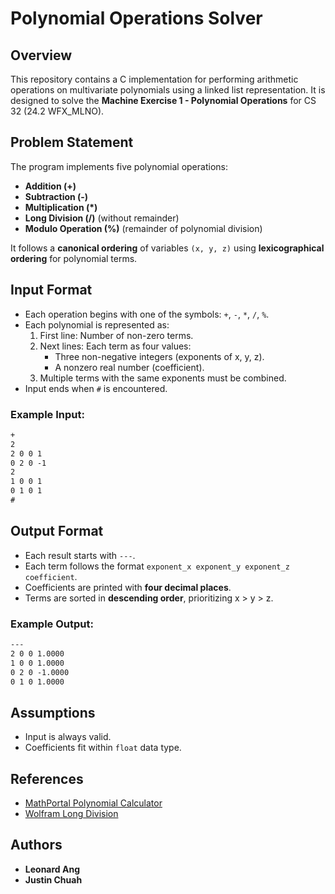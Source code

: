 # Polynomial Operations Solver

## Overview
This repository contains a C implementation for performing arithmetic operations on multivariate polynomials using a linked list representation. It is designed to solve the **Machine Exercise 1 - Polynomial Operations** for CS 32 (24.2 WFX_MLNO).

## Problem Statement
The program implements five polynomial operations:

- **Addition (+)**
- **Subtraction (-)**
- **Multiplication (*)**
- **Long Division (/)** (without remainder)
- **Modulo Operation (%)** (remainder of polynomial division)

It follows a **canonical ordering** of variables `(x, y, z)` using **lexicographical ordering** for polynomial terms.

## Input Format
- Each operation begins with one of the symbols: `+`, `-`, `*`, `/`, `%`.
- Each polynomial is represented as:
  1. First line: Number of non-zero terms.
  2. Next lines: Each term as four values:
     - Three non-negative integers (exponents of x, y, z).
     - A nonzero real number (coefficient).
  3. Multiple terms with the same exponents must be combined.
- Input ends when `#` is encountered.

### Example Input:
```txt
+
2
2 0 0 1
0 2 0 -1
2
1 0 0 1
0 1 0 1
#
```

## Output Format
- Each result starts with `---`.
- Each term follows the format `exponent_x exponent_y exponent_z coefficient`.
- Coefficients are printed with **four decimal places**.
- Terms are sorted in **descending order**, prioritizing x > y > z.

### Example Output:
```txt
---
2 0 0 1.0000
1 0 0 1.0000
0 2 0 -1.0000
0 1 0 1.0000
```

## Assumptions
- Input is always valid.
- Coefficients fit within `float` data type.

## References
- [MathPortal Polynomial Calculator](https://www.mathportal.org/calculators/polynomials-solvers/polynomials-operations-calculator.php)
- [Wolfram Long Division](https://library.wolfram.com/webMathematica/Education/LongDivide.jsp)

## Authors
- **Leonard Ang**
- **Justin Chuah**
